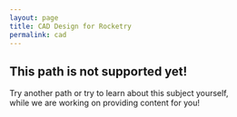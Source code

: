 ```yaml
---
layout: page
title: CAD Design for Rocketry
permalink: cad
---
```

## This path is not supported yet!

Try another path or try to learn about this subject yourself,  
while we are working on providing content for you! 
